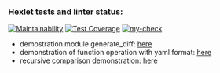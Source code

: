 ### Hexlet tests and linter status:
[![Maintainability](https://api.codeclimate.com/v1/badges/326bcb0ab510b4aa8821/maintainability)](https://codeclimate.com/github/prostojchelovek/python-project-50/maintainability)
[![Test Coverage](https://api.codeclimate.com/v1/badges/326bcb0ab510b4aa8821/test_coverage)](https://codeclimate.com/github/prostojchelovek/python-project-50/test_coverage)
[![my-check](https://github.com/prostojchelovek/python-project-50/actions/workflows/my-check.yml/badge.svg)](https://github.com/prostojchelovek/python-project-50/actions/workflows/my-check.yml)
* demostration module generate_diff: [here](https://asciinema.org/a/4Roe39vt7pC7VwSO6iD6Ie2j1)
* demonstration of function operation with yaml format: [here](https://asciinema.org/a/C3L4t4O6i24KntauH2swqXjAE)
* recursive comparison demonstration: [here](https://asciinema.org/a/Jue04pmgCBCpnYqMDDkGq3gCr)
